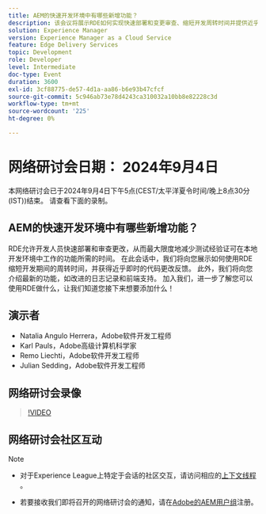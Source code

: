 ```yaml
---
title: AEM的快速开发环境中有哪些新增功能？
description: 该会议将展示RDE如何实现快速部署和变更审查、缩短开发周转时间并提供近乎即时的反馈。 它还将引入新功能，如改进的日志记录和前端支持。
solution: Experience Manager
version: Experience Manager as a Cloud Service
feature: Edge Delivery Services
topic: Development
role: Developer
level: Intermediate
doc-type: Event
duration: 3600
exl-id: 3cf88775-de57-4d1a-aa86-b6e93b47cfcf
source-git-commit: 5c946ab73e78d4243ca310032a10bb8e82228c3d
workflow-type: tm+mt
source-wordcount: '225'
ht-degree: 0%

---
```


# 网络研讨会日期： 2024年9月4日

本网络研讨会已于2024年9月4日下午5点(CEST/太平洋夏令时间/晚上8点30分(IST))结束。
请查看下面的录制。

## AEM的快速开发环境中有哪些新增功能？

RDE允许开发人员快速部署和审查更改，从而最大限度地减少测试经验证可在本地开发环境中工作的功能所需的时间。 在此会话中，我们将向您展示如何使用RDE缩短开发期间的周转时间，并获得近乎即时的代码更改反馈。 此外，我们将向您介绍最新的功能，如改进的日志记录和前端支持。 加入我们，进一步了解您可以使用RDE做什么，让我们知道您接下来想要添加什么！

## 演示者

* Natalia Angulo Herrera，Adobe软件开发工程师
* Karl Pauls，Adobe高级计算机科学家
* Remo Liechti，Adobe软件开发工程师
* Julian Sedding，Adobe软件开发工程师

## 网络研讨会录像

>[!VIDEO](https://video.tv.adobe.com/v/3433337/)

## 网络研讨会社区互动

>[!NOTE]
>
>* 对于Experience League上特定于会话的社区交互，请访问相应的[上下文线程](https://adobe.ly/3M8MFTE) 。
>
>* 若要接收我们即将召开的网络研讨会的通知，请在[Adobe的AEM用户组](https://aem-augs.adobe.com/)注册。
